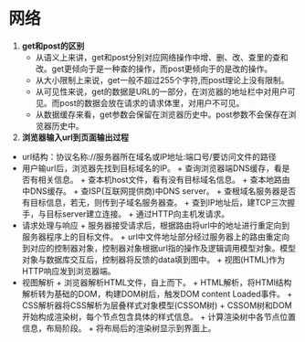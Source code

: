# 网络
1. **get和post的区别**
	- 从语义上来讲，get和post分别对应网络操作中增、删、改、查里的查和改。get更倾向于是一种查的操作，而post更倾向于的是改的操作。
	- 从大小限制上来说，get一般不超过255个字符,而post理论上没有限制。
	- 从可见性来说，get的数据是URL的一部分，在浏览器的地址栏中对用户可见。而post的数据会放在请求的请求体里，对用户不可见。
	- 从数据缓存来看，get参数会保留在浏览器历史中。post参数不会保存在浏览器历史中。
2. **浏览器输入url到页面输出过程**
  - url结构：协议名称://服务器所在域名或IP地址:端口号/要访问文件的路径
  - 用户输url后，浏览器先找到目标域名的IP。
  		+ 查询浏览器端DNS缓存，看是否有相关信息。
  		+ 查本机host文件，看有没有目标域名信息。
  		+ 查本地路由中DNS缓存。
  		+ 查ISP(互联网提供商)中DNS server。
  		+ 查根域名服务器是否有目标信息，若无，则传到子域名服务器查。
  		+ 查到IP地址后，建TCP三次握手，与目标server建立连接。
  		+ 通过HTTP向主机发请求。
  - 请求处理与响应
  		+ 服务器接受请求后，根据路由将url中的地址进行重定向到服务器程序上的目标文件。
  		+ url中文件地址部分经过服务器上的路由重定向到对应的控制器对象，控制器对象根据url指的操作及逻辑调用模型对象。模型对象与数据库交互后，控制器将反馈的data填到图中。
  		+ 视图(HTML)作为HTTP响应发到浏览器端。
  - 视图解析
  		+ 浏览器解析HTML文件，自上而下。
  		+ HTML解析，将HTMl结构解析转为基础的DOM，构建DOM树后，触发DOM content Loaded事件。
  		+ CSS解析器将CSS解析为层叠样式对象模型(CSSOM树)
  		+ CSSOM树和DOM开始构成渲染树，每个节点包含具体的样式信息。
  		+ 计算渲染树中各节点位置信息，布局阶段。
  		+ 将布局后的渲染树显示到界面上。
	 